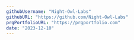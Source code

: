 ```yaml
---
githubUsername: "Night-Owl-Labs"
githubURL: "https://github.com/Night-Owl-Labs"
prgPortfolioURL: "https://prgportfolio.com"
date: "2023-12-10"
---
```

